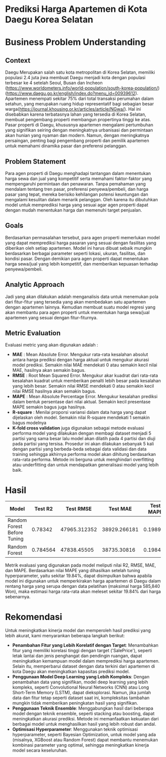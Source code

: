 # Prediksi Harga Apartemen di Kota Daegu Korea Selatan

# Business Problem Understanding
## Context
Daegu Merupakan salah satu kota metropolitan di Korea Selatan, memiliki populasi 2.4 juta jiwa membuat Daegu menjadi kota dengan populasi terbesar ke 4 setelah Seoul, Busan dan Incheon (https://www.worldometers.info/world-population/south-korea-population/) (https://www.daegu.go.kr/english/index.do?menu_id=00939612). Apartemen menempati sekitar 75% dari total transaksi perumahan dalam setahun, yang merupakan ruang hidup representatif bagi sebagian besar warga(https://journal.khousing.or.kr/articles/article/NGwa/). Hal ini disebabkan karena terbatasnya lahan yang tersedia di Korea Selatan, membuat pengembang properti membangun propertinya tinggi ke atas. Pasar properti di Daegu, khususnya apartemen mengalami pertumbuhan yang signifikan seiring dengan meningkatnya urbanisasi dan permintaan akan hunian yang nyaman dan modern. Namun, dengan meningkatnya persaingan, penting bagi pengembang properti dan pemilik apartemen untuk memahami dinamika pasar dan preferensi pelanggan.

## Problem Statement
Para agen properti di Daegu menghadapi tantangan dalam menentukan harga sewa dan jual yang kompetitif serta memahami faktor-faktor yang mempengaruhi permintaan dan penawaran. Tanpa pemahaman yang mendalam tentang tren pasar, preferensi penyewa/pembeli, dan harga pasar yang tepat, mereka berisiko kehilangan potensi keuntungan dan mengalami kesulitan dalam menarik pelanggan. Oleh karena itu dibutuhkan model untuk memprediksi harga yang sesuai agar agen properti dapat dengan mudah menentukan harga dan memenuhi target penjualan.

## Goals
Berdasarkan permasalahan tersebut, para agen properti memerlukan model yang dapat memprediksi harga pasaran yang sesuai dengan fasilitas yang diberikan oleh setiap apartemen. Model ini harus dibuat sebaik mungkin berdasarkan berbagai parameter seperti lokasi, ukuran, fasilitas, dan kondisi pasar. Dengan demikian para agen properti dapat menentukan harga sewa/jual yang lebih kompetitif, dan memberikan kepuasan terhadap penyewa/pembeli.

## Analytic Approach
Jadi yang akan dilakukan adalah menganalisis data untuk menemukan pola dari fitur-fitur yang tersedia yang akan membedakan satu apartemen dengan apartemen lainnya. Kemudian membuat suatu model regresi yang akan membantu para agen properti untuk menentukan harga sewa/jual apartemen yang sesuai dengan fitur-fiturnya.

## Metric Evaluation
Evaluasi metric yang akan digunakan adalah :
- **MAE** : Mean Absolute Error. Mengukur rata-rata kesalahan absolut antara harga prediksi dengan harga aktual untuk mengukur akurasi model prediksi. Semakin nilai MAE mendekati 0 atau semakin kecil nilai MAE, hasilnya akan semakin bagus.
- **RMSE** : Root Mean Squared Error. Mengukur akar kuadrat dari rata-rata kesalahan kuadrat untuk memberikan penalti lebih besar pada kesalahan yang lebih besar. Semakin nilai RMSE mendekati 0 atau semakin kecil nilai RMSE hasilnya akan semakin bagus.
- **MAPE** : Mean Absolute Percentage Error. Mengukur kesalahan prediksi dalam bentuk persentase dari nilai aktual. Semakin kecil presentase MAPE semakin bagus juga hasilnya.
- **R-square** : Menilai proporsi variansi dalam data harga yang dapat dijelaskan oleh model. Semakin nilai R-square mendekati 1 semakin bagus modelnya
- **K-fold cross validation** juga digunakan sebagai metode evaluasi performa model yang dilakukan dengan membagi dataset menjadi 5 partisi yang sama besar lalu model akan dilatih pada 4 partisi dan diuji pada partisi yang tersisa. Prosedur ini akan dilakukan sebanyak 5 kali dengan partisi yang berbeda-beda sebagai data validasi dan data training sehingga akhirnya performa model akan dihitung berdasarkan rata-rata performa. Metode ini berguna untuk menghindari overfitting atau underfitting dan untuk mendapatkan generalisasi model yang lebih baik.

# Hasil 
| Model | Test R2 |	Test RMSE |	Test MAE |	Test MAPE |
| --- | --- | --- | --- | --- |
| Random Forest Before Tuning |	0.78342 |	47965.312352 |	38929.266181 |	0.1989 |
| Random Forest | 0.784564 |	47838.45505 |	38735.30816 |	0.198424 |

Metrik evaluasi yang digunakan pada model meliputi nilai R2, RMSE, MAE, dan MAPE. Berdasarkan nilai MAPE yang dihasilkan setelah tuning hyperparameter, yaitu sekitar 19.84%, dapat disimpulkan bahwa apabila model ini digunakan untuk memperkirakan harga apartemen di Daegu dalam rentang harga yang serupa dengan data pelatihan (maksimal harga 585,840 Won), maka estimasi harga rata-rata akan meleset sekitar 19.84% dari harga sebenarnya. 

# Rekomendasi
Untuk meningkatkan kinerja model dan memperoleh hasil prediksi yang lebih akurat, kami menyarankan beberapa langkah berikut:
- **Penambahan Fitur yang Lebih Korelatif dengan Target**: Menambahkan fitur yang memiliki korelasi tinggi dengan target ('SalePrice'), seperti letak lantai dan jenis penghangat dan pendingin ruangan, dapat meningkatkan kemampuan model dalam memprediksi harga apartemen. Selain itu, memperbarui dataset dengan data terkini dari apartemen di kota Daegu akan meningkatkan kapasitas prediksi model.
- **Penggunaan Model Deep Learning yang Lebih Kompleks**: Dengan penambahan data yang signifikan, model deep learning yang lebih kompleks, seperti Convolutional Neural Networks (CNN) atau Long Short-Term Memory (LSTM), dapat dieksplorasi. Namun, jika jumlah data dan fitur tetap seperti dataset saat ini, kompleksitas tambahan mungkin tidak memberikan peningkatan hasil yang signifikan.
- **Penggunaan Teknik Ensemble**: Menggabungkan hasil dari beberapa model dengan teknik ensemble, seperti stacking atau boosting, dapat meningkatkan akurasi prediksi. Metode ini memanfaatkan kekuatan dari berbagai model untuk menghasilkan hasil yang lebih robust dan andal.
- **Optimisasi Hyperparameter**: Menggunakan teknik optimisasi hyperparameter, seperti Bayesian Optimization, untuk model yang ada (misalnya, XGBoost atau Random Forest) dapat membantu menemukan kombinasi parameter yang optimal, sehingga meningkatkan kinerja model secara keseluruhan.

